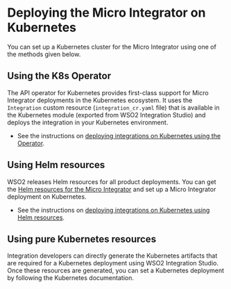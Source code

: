 # Deploying the Micro Integrator on Kubernetes

You can set up a Kubernetes cluster for the Micro Integrator using one of the methods given below.

## Using the K8s Operator

The API operator for Kubernetes provides first-class support for Micro Integrator deployments in the Kubernetes ecosystem. It uses the `Integration` custom resource (`integration_cr.yaml` file) that is available in the Kubernetes module (exported from WSO2 Integration Studio) and deploys the integration in your Kubernetes environment.

-   See the instructions on [deploying integrations on Kubernetes using the Operator]({{base_path}}/install-and-setup/setup/kubernetes-operators/k8s-api-operator/manage-integrations/integration-deployments).

## Using Helm resources

WSO2 releases Helm resources for all product deployments. You can get the [Helm resources for the Micro Integrator](https://github.com/wso2/kubernetes-mi/) and set up a Micro Integrator deployment on Kubernetes.

-   See the instructions on [deploying integrations on Kubernetes using Helm resources]({{base_path}}/install-and-setup/setup/mi-setup/deployment/deploying-micro-integrator-with-helm).

## Using pure Kubernetes resources

Integration developers can directly generate the Kubernetes artifacts that are required for a Kubernetes deployment using WSO2 Integration Studio. Once these resources are generated, you can set a Kubernetes deployment by following the Kubernetes documentation.